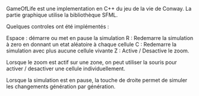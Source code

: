 
GameOfLife est une implementation en C++ du jeu de la vie de Conway.
La partie graphique utilise la bibliothèque SFML.

Quelques controles ont été implémentés :

Espace : démarre ou met en pause la simulation
R : Redemarre la simulation à zero en donnant un etat aléatoire à chaque cellule
C : Redemarre la simulation avec plus aucune cellule vivante
Z : Active / Desactive le zoom.

Lorsque le zoom est actif sur une zone, on peut utiliser la souris pour activer / desactiver une cellule individuellement.

Lorsque la simulation est en pause, la touche de droite permet de simuler les changements génération par génération.
